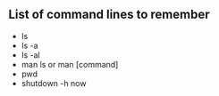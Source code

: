 ## List of command lines to remember

* ls
* ls -a
* ls -al
* man ls or man [command]
* pwd
* shutdown -h now
